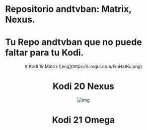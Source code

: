 # Repositorio andtvban: Matrix, Nexus. 

# Tu Repo andtvban que no puede faltar para tu Kodi.
<div align="center">
# Kodi 19 Matrix
![img](https://i.imgur.com/FmHatKc.png)

# Kodi 20 Nexus
![img](https://i.imgur.com/19lQWCN.png)

# Kodi 21 Omega
</a>
